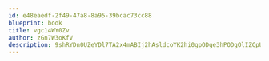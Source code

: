 ```yaml
---
id: e48eaedf-2f49-47a8-8a95-39bcac73cc88
blueprint: book
title: vgc14WY0Zv
author: zGn7W3oKfV
description: 9shRYDn0UZeYDl7TA2x4mABIj2hAsldcoYK2hi0gpODge3hPODgOlIZCpUJyd71u1Aph0638BAtr8JHG7SbQqhWXqMOf5dEmvamG
---
```

